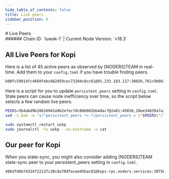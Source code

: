 ```yaml
---
hide_table_of_contents: false
title: Live peers
sidebar_position: 6
---
```


<div class="h1-with-icon icon-kopi">
# Live Peers
</div>
###### Chain ID: `luwak-1` | Current Node Version: `v18.3`

## All Live Peers for Kopi
Here is a list of 45 active peers as observed by [NODERS]TEAM in real-time. Add them to your `config.toml` if you have trouble finding peers.

```bash
b00fc59914fc4660febc682859cec73204c8cc61@91.233.183.117:38656,761c9b0b303c92466015e94e3e8492c034296e40@65.109.159.109:27656,5b4abd9b20628943a9b2efec7dc0bb062bb4dac7@2a01:45656,159bd8d72b713f691252f2ee95449315ed476928@2a01:3020,a71ac51dc95e60665a15c25ef73e13d4e048a980@95.217.40.175:12656,fffe2063424bb7fa3f6bcfdd08259c74c59cea2c@95.217.107.137:12656,84039bb46d8a1e203f6672f4dc674899e025fcfa@65.109.24.208:26656,6bc03c97895498d52d814c57e0a7fa5792e26f88@2a01:11656,88b9462eacc00aec00ea96435fa63bc70fd81087@2a01:10056,f3d6e39e68673fcf331c3f2022a104ee9ea4bfdb@135.181.108.189:26656,e0c6134a00c188a94bc21d3233f3cefc1752984f@2a0e:10056,486a5857fc2f97f0bf0e5f39b833fef733323533@145.239.146.143:27656,7708d7d7d38eb39a98427707a0266e974e9c7f40@162.55.220.37:26656,30098d171759fba98c6f8540d812502b9c5baaf9@65.108.109.48:5356,e4c71cecc9d5bc6c70018ce1121336dffdd68827@162.55.97.180:24656,f4d0a680e8646af1a8a5bc22f80527be8fa0111e@37.221.198.137:11656,03e66d02eeca742ce4f54b4f44437af8aa770016@95.217.204.58:27656,95f0431dbb6ce5c8148fb850f19fcd638497cf0a@152.53.87.42:19656,847c3bf157b57cd5a5ea526e7746705fedced702@88.99.68.249:30756,6845c73b143b423b2af3633a9a32b9760f25b4bb@152.53.134.234:51656,db5e173a098f0a7d5a2c036cfc8cda1091b38234@65.109.18.169:30756,38e9cbf8ebbdd62bd502f90d87550d7325190601@2001:26716,0ad83ee6a5d06bc3092c6b23992eeb086f4bf84f@65.108.71.137:27656,50d40d13511cf3c98de0babcc8fc8821d29d0a62@51.15.249.23:31956,228f3fad75c3fdfece4f7bf6d75ca1293d4fce67@135.181.240.156:25256,1b55c0de9fad22c3b750631e6b98fa97f5ddbdf3@65.109.16.49:26766,2ed7a597d06c1751300c9ba1eae3496c46a3fde3@62.164.217.63:26656,509fed0e38aeb7225b33dd55b399a8f6b30853e8@65.108.234.137:27656,9f5764205b30dadc579f60aaefa9609bda921dce@65.109.115.172:27656,5f16a3a8cdae0e07ca28c8078bc9e92ebb42eb27@95.216.13.161:25656,e437e9e28e8cb02b3f32c920012da274193809fd@123.19.229.58:39656,776541ffe6ea65f13e0c1bd1c5fc5c95de4d86df@80.75.218.179:10056,637077d431f618181597706810a65c826524fd74@65.109.154.9:27656,2903938ef4d9180b9d0c587d80e7b32672b28794@158.220.93.183:26056,a96649c75f8837d5269077ccf6d34c551fe1a577@88.99.137.138:12656,b710f68d569b3b01c09608094e6c748964ee185c@167.235.132.211:26656,28ee34839a7a33a6a3d6b99ce169295c9b7c5583@195.201.148.131:16656,cb2c613016927cdfed2947e531146b06b274b88a@116.203.224.246:16656,9393f89a72c3f5b27f22a286b4494e3c3409c652@149.50.101.137:11656,31952feee9dc72da9d281fd47fae87b9422a3245@188.245.230.165:16656,85919e3dcc7eec3b64bfdd87657c4fac307c9d23@65.109.34.145:26656,f26f078bb8176b7451259282f59f38368b4d3797@193.34.213.234:11656,df949a46ae6529ae1e09b034b49716468d5cc7e9@188.116.36.126:10056,c35a9677f6cbe052e5a68c0a553236a869bdbec0@185.232.70.33:11656,87b71852620c9e06cf3b426e03fcb77d145c0256@57.128.222.149:27656
```

Here is a script for you to update `persistent_peers` setting in `config.toml`. Stale peers can cause node inefficiency over time, so the script below selects a few random live peers.

```bash
PEERS=5b4abd9b20628943a9b2efec7dc0bb062bb4dac7@2a01:45656,28ee34839a7a33a6a3d6b99ce169295c9b7c5583@195.201.148.131:16656,761c9b0b303c92466015e94e3e8492c034296e40@65.109.159.109:27656,df949a46ae6529ae1e09b034b49716468d5cc7e9@188.116.36.126:10056,7708d7d7d38eb39a98427707a0266e974e9c7f40@162.55.220.37:26656
sed -i.bak -e "s/^persistent_peers *=.*/persistent_peers = \"$PEERS\"/" ~/.kopid/config/config.toml

sudo systemctl restart uxkp
sudo journalctl -fu uxkp --no-hostname -o cat
```

## Our peer for Kopi
When you state-sync, you might also consider adding [NODERS]TEAM state-sync peer to your persistent_peers setting in `config.toml`.

```bash
406dfd6b74324722137c38c8a70dfacee45bac01@kopi-rpc.noders.services:30756
```
